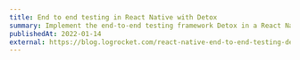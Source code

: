 ```yaml
---
title: End to end testing in React Native with Detox
summary: Implement the end-to-end testing framework Detox in a React Native application, write several interaction tests, and integrate Detox into your development workflow.
publishedAt: 2022-01-14
external: https://blog.logrocket.com/react-native-end-to-end-testing-detox/
---
```

